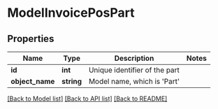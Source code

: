 # ModelInvoicePosPart

## Properties
Name | Type | Description | Notes
------------ | ------------- | ------------- | -------------
**id** | **int** | Unique identifier of the part | 
**object_name** | **string** | Model name, which is &#x27;Part&#x27; | 

[[Back to Model list]](../../README.md#documentation-for-models) [[Back to API list]](../../README.md#documentation-for-api-endpoints) [[Back to README]](../../README.md)

